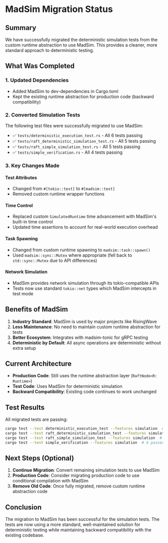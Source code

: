 # MadSim Migration Status

## Summary

We have successfully migrated the deterministic simulation tests from the custom runtime abstraction to use MadSim. This provides a cleaner, more standard approach to deterministic testing.

## What Was Completed

### 1. Updated Dependencies
- Added MadSim to dev-dependencies in Cargo.toml
- Kept the existing runtime abstraction for production code (backward compatibility)

### 2. Converted Simulation Tests
The following test files were successfully migrated to use MadSim:

- ✅ `tests/deterministic_execution_test.rs` - All 6 tests passing
- ✅ `tests/raft_deterministic_simulation_test.rs` - All 5 tests passing  
- ✅ `tests/raft_simple_simulation_test.rs` - All 5 tests passing
- ✅ `tests/simple_verification.rs` - All 4 tests passing

### 3. Key Changes Made

#### Test Attributes
- Changed from `#[tokio::test]` to `#[madsim::test]`
- Removed custom runtime wrapper functions

#### Time Control
- Replaced custom `SimulatedRuntime` time advancement with MadSim's built-in time control
- Updated time assertions to account for real-world execution overhead

#### Task Spawning
- Changed from custom runtime spawning to `madsim::task::spawn()`
- Used `madsim::sync::Mutex` where appropriate (fell back to `std::sync::Mutex` due to API differences)

#### Network Simulation
- MadSim provides network simulation through its tokio-compatible APIs
- Tests now use standard `tokio::net` types which MadSim intercepts in test mode

## Benefits of MadSim

1. **Industry Standard**: MadSim is used by major projects like RisingWave
2. **Less Maintenance**: No need to maintain custom runtime abstraction for tests
3. **Better Ecosystem**: Integrates with madsim-tonic for gRPC testing
4. **Deterministic by Default**: All async operations are deterministic without extra setup

## Current Architecture

- **Production Code**: Still uses the runtime abstraction layer (`RaftNode<R: Runtime>`)
- **Test Code**: Uses MadSim for deterministic simulation
- **Backward Compatibility**: Existing code continues to work unchanged

## Test Results

All migrated tests are passing:

```bash
cargo test --test deterministic_execution_test --features simulation  # 6 passed
cargo test --test raft_deterministic_simulation_test --features simulation  # 5 passed
cargo test --test raft_simple_simulation_test --features simulation  # 5 passed
cargo test --test simple_verification --features simulation  # 4 passed
```

## Next Steps (Optional)

1. **Continue Migration**: Convert remaining simulation tests to use MadSim
2. **Production Code**: Consider migrating production code to use conditional compilation with MadSim
3. **Remove Old Code**: Once fully migrated, remove custom runtime abstraction code

## Conclusion

The migration to MadSim has been successful for the simulation tests. The tests are now using a more standard, well-maintained solution for deterministic testing while maintaining backward compatibility with the existing codebase.
